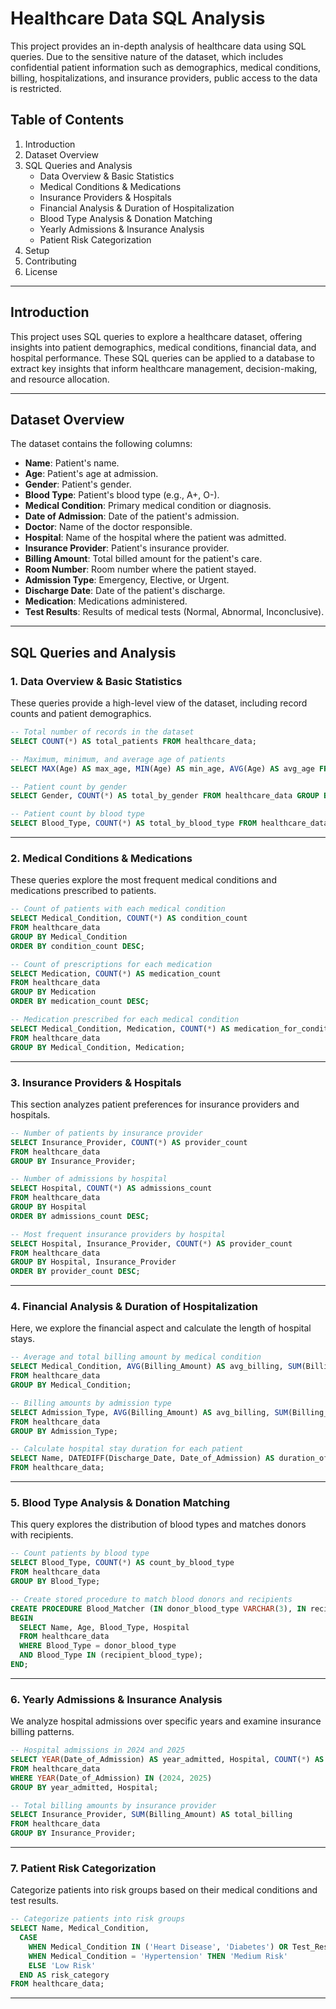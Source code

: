 # Healthcare Data SQL Analysis


This project provides an in-depth analysis of healthcare data using SQL queries. Due to the sensitive nature of the dataset, which includes confidential patient information such as demographics, medical conditions, billing, hospitalizations, and insurance providers, public access to the data is restricted.

## Table of Contents
1. Introduction
2. Dataset Overview
3. SQL Queries and Analysis
   - Data Overview & Basic Statistics
   - Medical Conditions & Medications
   - Insurance Providers & Hospitals
   - Financial Analysis & Duration of Hospitalization
   - Blood Type Analysis & Donation Matching
   - Yearly Admissions & Insurance Analysis
   - Patient Risk Categorization
4. Setup
5. Contributing
6. License

---

## Introduction

This project uses SQL queries to explore a healthcare dataset, offering insights into patient demographics, medical conditions, financial data, and hospital performance. These SQL queries can be applied to a database to extract key insights that inform healthcare management, decision-making, and resource allocation.

---

## Dataset Overview

The dataset contains the following columns:
- **Name**: Patient's name.
- **Age**: Patient's age at admission.
- **Gender**: Patient's gender.
- **Blood Type**: Patient's blood type (e.g., A+, O-).
- **Medical Condition**: Primary medical condition or diagnosis.
- **Date of Admission**: Date of the patient's admission.
- **Doctor**: Name of the doctor responsible.
- **Hospital**: Name of the hospital where the patient was admitted.
- **Insurance Provider**: Patient's insurance provider.
- **Billing Amount**: Total billed amount for the patient's care.
- **Room Number**: Room number where the patient stayed.
- **Admission Type**: Emergency, Elective, or Urgent.
- **Discharge Date**: Date of the patient's discharge.
- **Medication**: Medications administered.
- **Test Results**: Results of medical tests (Normal, Abnormal, Inconclusive).

---

## SQL Queries and Analysis

### 1. Data Overview & Basic Statistics

These queries provide a high-level view of the dataset, including record counts and patient demographics.

```sql
-- Total number of records in the dataset
SELECT COUNT(*) AS total_patients FROM healthcare_data;

-- Maximum, minimum, and average age of patients
SELECT MAX(Age) AS max_age, MIN(Age) AS min_age, AVG(Age) AS avg_age FROM healthcare_data;

-- Patient count by gender
SELECT Gender, COUNT(*) AS total_by_gender FROM healthcare_data GROUP BY Gender;

-- Patient count by blood type
SELECT Blood_Type, COUNT(*) AS total_by_blood_type FROM healthcare_data GROUP BY Blood_Type;
```

---

### 2. Medical Conditions & Medications

These queries explore the most frequent medical conditions and medications prescribed to patients.

```sql
-- Count of patients with each medical condition
SELECT Medical_Condition, COUNT(*) AS condition_count 
FROM healthcare_data 
GROUP BY Medical_Condition 
ORDER BY condition_count DESC;

-- Count of prescriptions for each medication
SELECT Medication, COUNT(*) AS medication_count 
FROM healthcare_data 
GROUP BY Medication 
ORDER BY medication_count DESC;

-- Medication prescribed for each medical condition
SELECT Medical_Condition, Medication, COUNT(*) AS medication_for_condition 
FROM healthcare_data 
GROUP BY Medical_Condition, Medication;
```

---

### 3. Insurance Providers & Hospitals

This section analyzes patient preferences for insurance providers and hospitals.

```sql
-- Number of patients by insurance provider
SELECT Insurance_Provider, COUNT(*) AS provider_count 
FROM healthcare_data 
GROUP BY Insurance_Provider;

-- Number of admissions by hospital
SELECT Hospital, COUNT(*) AS admissions_count 
FROM healthcare_data 
GROUP BY Hospital 
ORDER BY admissions_count DESC;

-- Most frequent insurance providers by hospital
SELECT Hospital, Insurance_Provider, COUNT(*) AS provider_count 
FROM healthcare_data 
GROUP BY Hospital, Insurance_Provider 
ORDER BY provider_count DESC;
```

---

### 4. Financial Analysis & Duration of Hospitalization

Here, we explore the financial aspect and calculate the length of hospital stays.

```sql
-- Average and total billing amount by medical condition
SELECT Medical_Condition, AVG(Billing_Amount) AS avg_billing, SUM(Billing_Amount) AS total_billing 
FROM healthcare_data 
GROUP BY Medical_Condition;

-- Billing amounts by admission type
SELECT Admission_Type, AVG(Billing_Amount) AS avg_billing, SUM(Billing_Amount) AS total_billing 
FROM healthcare_data 
GROUP BY Admission_Type;

-- Calculate hospital stay duration for each patient
SELECT Name, DATEDIFF(Discharge_Date, Date_of_Admission) AS duration_of_stay 
FROM healthcare_data;
```

---

### 5. Blood Type Analysis & Donation Matching

This query explores the distribution of blood types and matches donors with recipients.

```sql
-- Count patients by blood type
SELECT Blood_Type, COUNT(*) AS count_by_blood_type 
FROM healthcare_data 
GROUP BY Blood_Type;

-- Create stored procedure to match blood donors and recipients
CREATE PROCEDURE Blood_Matcher (IN donor_blood_type VARCHAR(3), IN recipient_blood_type VARCHAR(3))
BEGIN
  SELECT Name, Age, Blood_Type, Hospital 
  FROM healthcare_data 
  WHERE Blood_Type = donor_blood_type 
  AND Blood_Type IN (recipient_blood_type);
END;
```

---

### 6. Yearly Admissions & Insurance Analysis

We analyze hospital admissions over specific years and examine insurance billing patterns.

```sql
-- Hospital admissions in 2024 and 2025
SELECT YEAR(Date_of_Admission) AS year_admitted, Hospital, COUNT(*) AS admissions_count 
FROM healthcare_data 
WHERE YEAR(Date_of_Admission) IN (2024, 2025) 
GROUP BY year_admitted, Hospital;

-- Total billing amounts by insurance provider
SELECT Insurance_Provider, SUM(Billing_Amount) AS total_billing 
FROM healthcare_data 
GROUP BY Insurance_Provider;
```

---

### 7. Patient Risk Categorization

Categorize patients into risk groups based on their medical conditions and test results.

```sql
-- Categorize patients into risk groups
SELECT Name, Medical_Condition, 
  CASE 
    WHEN Medical_Condition IN ('Heart Disease', 'Diabetes') OR Test_Results = 'Abnormal' THEN 'High Risk' 
    WHEN Medical_Condition = 'Hypertension' THEN 'Medium Risk' 
    ELSE 'Low Risk' 
  END AS risk_category 
FROM healthcare_data;
```

---

